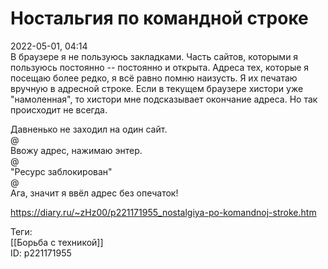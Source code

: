 Ностальгия по командной строке
===============================

   
 2022-05-01, 04:14   
  В браузере я не пользуюсь закладками. Часть сайтов, которыми я пользуюсь постоянно -- постоянно и открыта. Адреса тех, которые я посещаю более редко, я всё равно помню наизусть. Я их печатаю вручную в адресной строке. Если в текущем браузере хистори уже "намоленная", то хистори мне подсказывает окончание адреса. Но так происходит не всегда.   
   
 Давненько не заходил на один сайт.   
 @   
 Ввожу адрес, нажимаю энтер.   
 @   
 "Ресурс заблокирован"   
 @   
 Ага, значит я ввёл адрес без опечаток!   
    
 <https://diary.ru/~zHz00/p221171955_nostalgiya-po-komandnoj-stroke.htm>   
   
 Теги:   
 [[Борьба с техникой]]   
 ID: p221171955